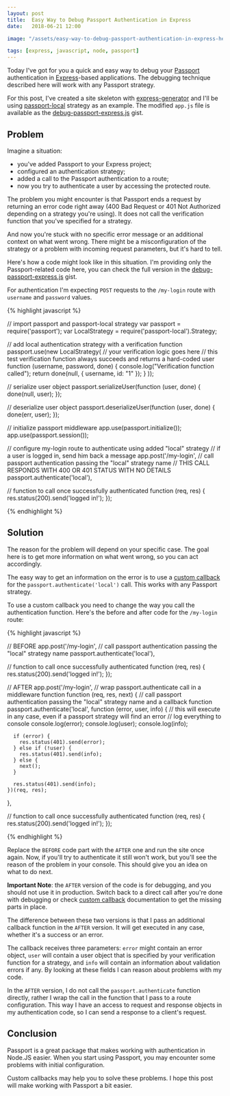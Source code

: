 ```yaml
---
layout: post
title:  Easy Way to Debug Passport Authentication in Express
date:   2018-06-21 12:00

image: "/assets/easy-way-to-debug-passport-authentication-in-express-hero.png"

tags: [express, javascript, node, passport]
---
```


Today I've got for you a quick and easy way to debug your [Passport](http://www.passportjs.org) authentication in [Express](http://expressjs.com/)-based applications. The debugging technique described here will work with any Passport strategy.

For this post, I've created a site skeleton with [express-generator](https://expressjs.com/en/starter/generator.html) and I'll be using [passport-local](https://github.com/jaredhanson/passport-local) strategy as an example. The modified `app.js` file is available as the [debug-passport-express.js](https://gist.github.com/dmitryrogozhny/d1de5b89ecd90830985465e6f6dc85d5) gist.

## Problem
Imagine a situation:
- you've added Passport to your Express project;
- configured an authentication strategy;
- added a call to the Passport authentication to a route;
- now you try to authenticate a user by accessing the protected route.

The problem you might encounter is that Passport ends a request by returning an error code right away (400 Bad Request or 401 Not Authorized depending on a strategy you're using). It does not call the verification function that you've specified for a strategy.

And now you're stuck with no specific error message or an additional context on what went wrong. There might be a misconfiguration of the strategy or a problem with incoming request parameters, but it's hard to tell.

Here's how a code might look like in this situation. I'm providing only the Passport-related code here, you can check the full version in the [debug-passport-express.js](https://gist.github.com/dmitryrogozhny/d1de5b89ecd90830985465e6f6dc85d5) gist.

For authentication I'm expecting `POST` requests to the `/my-login` route with `username` and `password` values.

{% highlight javascript %}

// import passport and passport-local strategy
var passport = require('passport');
var LocalStrategy = require('passport-local').Strategy;

// add local authentication strategy with a verification function
passport.use(new LocalStrategy(
  // your verification logic goes here
  // this test verification function always succeeds and returns a hard-coded user
  function (username, password, done) {
    console.log("Verification function called");
    return done(null, { username, id: "1" });
  }
));

// serialize user object
passport.serializeUser(function (user, done) {
  done(null, user);
});

// deserialize user object
passport.deserializeUser(function (user, done) {
  done(err, user);
});

// initialize passport middleware
app.use(passport.initialize());
app.use(passport.session());

// configure my-login route to authenticate using added "local" strategy
// if a user is logged in, send him back a message
app.post('/my-login',
  // call passport authentication passing the "local" strategy name
  // THIS CALL RESPONDS WITH 400 OR 401 STATUS WITH NO DETAILS
  passport.authenticate('local'),

  // function to call once successfully authenticated
  function (req, res) {
    res.status(200).send('logged in!');
  });

{% endhighlight %}

## Solution

The reason for the problem will depend on your specific case. The goal here is to get more information on what went wrong, so you can act accordingly.

The easy way to get an information on the error is to use a [custom callback](http://www.passportjs.org/docs/authenticate/#custom-callback) for the ```passport.authenticate('local')``` call. This works with any Passport strategy.

To use a custom callback you need to change the way you call the authentication function. Here's the before and after code for the `/my-login` route:

{% highlight javascript %}

// BEFORE
app.post('/my-login',
  // call passport authentication passing the "local" strategy name
  passport.authenticate('local'),

  // function to call once successfully authenticated
  function (req, res) {
    res.status(200).send('logged in!');
  });

// AFTER
app.post('/my-login',
  // wrap passport.authenticate call in a middleware function
  function (req, res, next) {
    // call passport authentication passing the "local" strategy name and a callback function
    passport.authenticate('local', function (error, user, info) {
      // this will execute in any case, even if a passport strategy will find an error
      // log everything to console
      console.log(error);
      console.log(user);
      console.log(info);

      if (error) {
        res.status(401).send(error);
      } else if (!user) {
        res.status(401).send(info);
      } else {
        next();
      }

      res.status(401).send(info);
    })(req, res);
  },

  // function to call once successfully authenticated
  function (req, res) {
    res.status(200).send('logged in!');
  });

{% endhighlight %}

Replace the `BEFORE` code part with the `AFTER` one and run the site once again. Now, if you'll try to authenticate it still won't work, but you'll see the reason of the problem in your console. This should give you an idea on what to do next.

**Important Note**: the `AFTER` version of the code is for debugging, and you should not use it in production. Switch back to a direct call after you're done with debugging or check [custom callback](http://www.passportjs.org/docs/authenticate/#custom-callback) documentation to get the missing parts in place.

The difference between these two versions is that I pass an additional callback function in the `AFTER` version. It will get executed in any case, whether it's a success or an error.

The callback receives three parameters: `error` might contain an error object, `user` will contain a user object that is specified by your verification function for a strategy, and `info` will contain an information about validation errors if any. By looking at these fields I can reason about problems with my code.

In the `AFTER` version, I do not call the `passport.authenticate` function directly, rather I wrap the call in the function that I pass to a route configuration. This way I have an access to request and response objects in my authentication code, so I can send a response to a client's request.

## Conclusion
Passport is a great package that makes working with authentication in Node.JS easier. When you start using Passport, you may encounter some problems with initial configuration.

Custom callbacks may help you to solve these problems. I hope this post will make working with Passport a bit easier.
